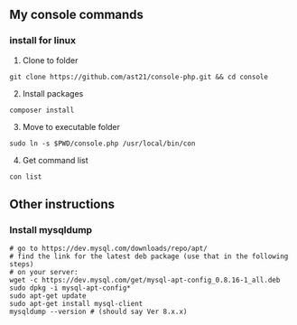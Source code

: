 ## My console commands

### install for linux

1. Clone to folder
```shell
git clone https://github.com/ast21/console-php.git && cd console
```

2. Install packages
```shell
composer install
```

3. Move to executable folder
```shell
sudo ln -s $PWD/console.php /usr/local/bin/con
```

4. Get command list
```shell
con list
```

## Other instructions

### Install mysqldump
```shell
# go to https://dev.mysql.com/downloads/repo/apt/
# find the link for the latest deb package (use that in the following steps)
# on your server:
wget -c https://dev.mysql.com/get/mysql-apt-config_0.8.16-1_all.deb
sudo dpkg -i mysql-apt-config*
sudo apt-get update
sudo apt-get install mysql-client
mysqldump --version # (should say Ver 8.x.x)
```
